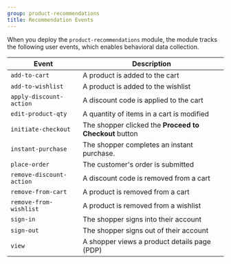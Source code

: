 ```yaml
---
group: product-recommendations
title: Recommendation Events
---
```


When you deploy the `product-recommendations` module, the module tracks the following user events, which enables behavioral data collection.

Event |Description
--- | ---
`add-to-cart` | A product is added to the cart
`add-to-wishlist` | A product is added to the wishlist
`apply-discount-action` | A discount code is applied to the cart
`edit-product-qty` | A quantity of items in a cart is modified
`initiate-checkout` | The shopper clicked the **Proceed to Checkout** button
`instant-purchase` | The shopper completes an instant purchase.
`place-order` | The customer's order is submitted
`remove-discount-action` | A discount code is removed from a cart
`remove-from-cart` | A product is removed from a cart
`remove-from-wishlist` | A product is removed from a wishlist
`sign-in` | The shopper signs into their account
`sign-out` | The shopper signs out of their account
`view` | A shopper views a product details page (PDP)
